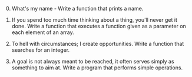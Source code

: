 0. What's my name - Write a function that prints a name.

1. If you spend too much time thinking about a thing, you'll never get it done. 
Write a function that executes a function given as a parameter on each element of an array.

2. To hell with circumstances; I create opportunities. Write a function that searches for an integer.

3. A goal is not always meant to be reached, it often serves simply as something to aim at. 
Write a program that performs simple operations.
